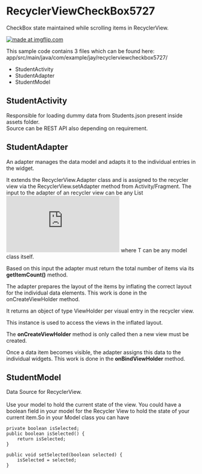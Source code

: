 # RecyclerViewCheckBox5727
CheckBox state maintained while scrolling items in RecyclerView.

<a href="https://imgflip.com/gif/263srf"><img src="https://i.imgflip.com/263srf.gif" title="made at imgflip.com"/></a>

This sample code contains 3 files which can be found here: 
app/src/main/java/com/example/jay/recyclerviewcheckbox5727/ <br />

* StudentActivity
* StudentAdapter
* StudentModel

## StudentActivity ##
 Responsible for loading dummy data from Students.json present inside assets folder. <br/> Source can be REST API also depending on requirement.

## StudentAdapter ##
   

An adapter manages the data model and adapts it to the individual entries in the widget. 

It extends the RecyclerView.Adapter class and is assigned to the recycler view via the RecyclerView.setAdapter method from Activity/Fragment.
The input to the adapter of an recycler view can be any List ![](http://latex.codecogs.com/gif.latex?%3CT%3E) where T can be any model class itself. 

Based on this input the adapter must return the total number of items via its **getItemCount()** method.

The adapter prepares the layout of the items by inflating the correct layout for the individual data elements. This work is done in the onCreateViewHolder method. 

It returns an object of type ViewHolder per visual entry in the recycler view.

This instance is used to access the views in the inflated layout. 

The **onCreateViewHolder** method is only called then a new view must be created.

Once a data item becomes visible, the adapter assigns this data to the individual widgets. 
This work is done in the **onBindViewHolder** method.

## StudentModel ##	
Data Source for RecyclerView. <br />		
Use your model to hold the current state of the view.
You could have a boolean field in your model for the Recycler View to hold the state of your current item.So in your Model class you can have

    private boolean isSelected;
    public boolean isSelected() {
        return isSelected;
    }

    public void setSelected(boolean selected) {
        isSelected = selected;
    }	
